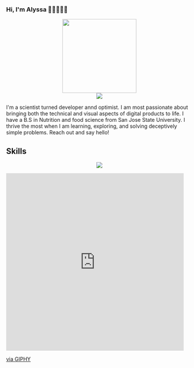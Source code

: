 ### Hi, I'm Alyssa 👋🏽👩🏽‍💻
<div id="header" align="center">
  <img src="https://giphy.com/embed/paTz7UZbPfTZFRYnnB" width="200">
  <div id='badges' align='center'>
    <a href='linkedin.com/in/alyssa-cervantes-alc' target='_blank'><img src='https://img.shields.io/badge/LinkedIn-0e76a8?logo=linkedin&logoColor=white&style=for-the-badge'></a>
  </div>
</div>

I'm a scientist turned developer annd optimist. I am most passionate about bringing both the technical and visual aspects of digital products to life. I have a B.S in Nutrition and food science from San Jose State University. I thrive the most when I am learning, exploring, and solving deceptively simple problems. Reach out and say hello!


<h2> Skills </h2>
<p align="center">
  <a href="https://skillicons.dev">
    <img src="https://skillicons.dev/icons?i=bootstrap,css,html,js,mongodb,nodejs,django,postgres,py,postman,express,react,netlify," />
  </a>
</p>

<iframe src="https://giphy.com/embed/paTz7UZbPfTZFRYnnB" width="480" height="480" frameBorder="0" class="giphy-embed" allowFullScreen></iframe><p><a href="https://giphy.com/stickers/mrurbinaco-mr-urbina-office-paTz7UZbPfTZFRYnnB">via GIPHY</a></p>
